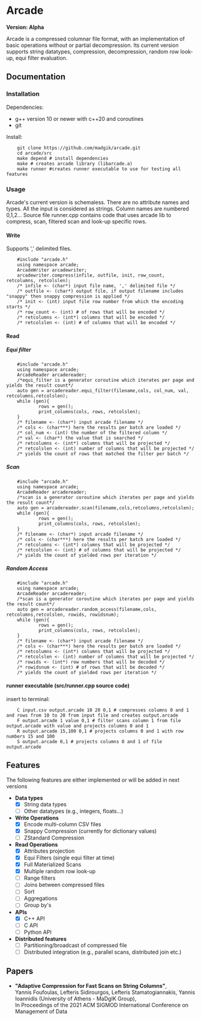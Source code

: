 # Arcade

<b>Version: Alpha</b>

Arcade is a compressed columnar file format, with an implementation of basic operations without or partial decompression. 
Its current version supports string datatypes, compression, decompression, random row look-up, equi filter evaluation.

## Documentation

### Installation

Dependencies:

- g++ version 10 or newer with c++20 and coroutines
- git

Install:

        git clone https://github.com/madgik/arcade.git
        cd arcade/src
        make depend # install dependencies
        make # creates arcade library (libarcade.a)
        make runner #creates runner executable to use for testing all features

### Usage

Arcade's current version is schemaless. There are no attribute names and types. All the input is considered as strings. 
Column names are numbered 0,1,2...
Source file runner.cpp contains code that uses arcade lib to compress, scan, filtered scan and look-up specific rows.

#### Write
Supports ',' delimited files.

        #include "arcade.h"
        using namespace arcade;
        ArcadeWriter arcadewriter;
        arcadewriter.compress(infile, outfile, init, row_count, retcolumns, retcolslen);
        /* infile <- (char*) input file name, ',' delimited file */
        /* outfile <- (char*) output file, if output filename includes "snappy" then snappy compression is applied */
        /* init <- (int) input file row number from which the encoding starts */
        /* row_count <- (int) # of rows that will be encoded */
        /* retcolumns <- (int*) columns that will be encoded */
        /* retcolslen <- (int) # of columns that will be encoded */

#### Read
##### Equi filter

        #include "arcade.h"
        using namespace arcade;
        ArcadeReader arcadereader;
        /*equi_filter is a generator coroutine which iterates per page and yields the result count*/
        auto gen = arcadereader.equi_filter(filename,cols, col_num, val, retcolumns,retcolslen);
        while (gen){
                rows = gen();
                print_columns(cols, rows, retcolslen);
        }
        /* filename <- (char*) input arcade filename */
        /* cols <- (char***) here the results per batch are loaded */
        /* col_num <- (int) the number of the filtered column */
        /* val <- (char*) the value that is searched */
        /* retcolumns <- (int*) columns that will be projected */
        /* retcolslen <- (int) number of columns that will be projected */
        /* yields the count of rows that matched the filter per batch */

##### Scan

        #include "arcade.h"
        using namespace arcade;
        ArcadeReader arcadereader;
        /*scan is a generator coroutine which iterates per page and yields the result count*/
        auto gen = arcadereader.scan(filename,cols,retcolumns,retcolslen);
        while (gen){
                rows = gen();
                print_columns(cols, rows, retcolslen);
        }
        /* filename <- (char*) input arcade filename */
        /* cols <- (char***) here the results per batch are loaded */
        /* retcolumns <- (int*) columns that will be projected */
        /* retcolslen <- (int) # of columns that will be projected */
        /* yields the count of yielded rows per iteration */

##### Random Access

        #include "arcade.h"
        using namespace arcade;
        ArcadeReader arcadereader;
        /*scan is a generator coroutine which iterates per page and yields the result count*/
        auto gen = arcadereader.random_access(filename,cols, retcolumns,retcolslen, rowids, rowidsnum);
        while (gen){
                rows = gen();
                print_columns(cols, rows, retcolslen);
        }
        /* filename <- (char*) input arcade filename */
        /* cols <- (char***) here the results per batch are loaded */
        /* retcolumns <- (int*) columns that will be projected */
        /* retcolslen <- (int) number of columns that will be projected */
        /* rowids <- (int*) row numbers that will be decoded */
        /* rowidsnum <- (int) # of rows that will be decoded */
        /* yields the count of yielded rows per iteration */
    
#### runner executable (src/runner.cpp source code)

insert to terminal:

        C input.csv output.arcade 10 20 0,1 # compresses columns 0 and 1 and rows from 10 to 20 from input file and creates output.arcade
        F output.arcade 1 value 0,1 # filter scans column 1 from file output.arcade with value and projects columns 0 and 1
        R output.arcade 15,100 0,1 # projects columns 0 and 1 with row numbers 15 and 100
        S output.arcade 0,1 # projects columns 0 and 1 of file output.arcade


## Features 

The following features are either implemented or will be added in next versions

- <b>Data types</b>
    - [x] String data types
    - [ ] Other datatypes (e.g., integers, floats...) 
- <b>Write Operations</b>
    - [x] Encode multi-column CSV files
    - [x] Snappy Compression (currently for dictionary values)
    - [ ] ZStandard Compression
- <b>Read Operations</b>
    - [x] Attributes projection
    - [x] Equi Filters (single equi filter at time)
    - [x] Full Materialized Scans
    - [x] Multiple random row look-up
    - [ ] Range filters
    - [ ] Joins between compressed files
    - [ ] Sort
    - [ ] Aggregations
    - [ ] Group by's
- <b>APIs</b>
    - [x] C++ API
    - [ ] C API
    - [ ] Python API 
- <b>Distributed features</b>
    - [ ] Partitioning/broadcast of compressed file
    - [ ] Distributed integration (e.g., parallel scans, distributed join etc.)

## Papers

- <b>"Adaptive Compression for Fast Scans on String Columns"</b>, <br>
Yannis Foufoulas, Lefteris Sidirourgos, Lefteris Stamatogiannakis, Yannis Ioannidis (University of Athens - MaDgIK Group), <br>
In Proceedings of the 2021 ACM SIGMOD International Conference on Management of Data
